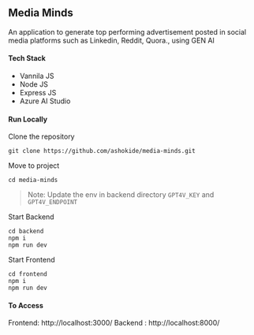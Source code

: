 ## Media Minds
An application to generate top performing advertisement posted in social media platforms such as Linkedin, Reddit, Quora., using GEN AI 

#### Tech Stack
* Vannila JS
* Node JS
* Express JS
* Azure AI Studio

#### Run Locally

Clone the repository
```
git clone https://github.com/ashokide/media-minds.git
```

Move to project
```
cd media-minds
```
> Note: Update the env in backend directory `GPT4V_KEY` and `GPT4V_ENDPOINT`

Start Backend
```
cd backend
npm i
npm run dev
```

Start Frontend
```
cd frontend
npm i
npm run dev
```

#### To Access
Frontend: http://localhost:3000/ 
Backend : http://localhost:8000/
